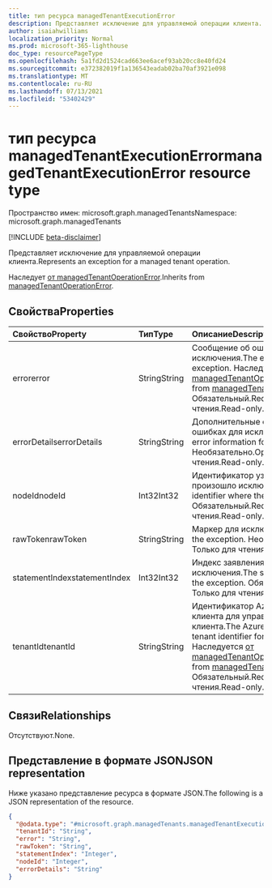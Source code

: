 ```yaml
---
title: тип ресурса managedTenantExecutionError
description: Представляет исключение для управляемой операции клиента.
author: isaiahwilliams
localization_priority: Normal
ms.prod: microsoft-365-lighthouse
doc_type: resourcePageType
ms.openlocfilehash: 5a1fd2d1524cad663ee6acef93ab20cc8e40fd24
ms.sourcegitcommit: e372382019f1a136543eadab02ba70af3921e098
ms.translationtype: MT
ms.contentlocale: ru-RU
ms.lasthandoff: 07/13/2021
ms.locfileid: "53402429"
---
```

# <a name="managedtenantexecutionerror-resource-type"></a><span data-ttu-id="3327b-103">тип ресурса managedTenantExecutionError</span><span class="sxs-lookup"><span data-stu-id="3327b-103">managedTenantExecutionError resource type</span></span>

<span data-ttu-id="3327b-104">Пространство имен: microsoft.graph.managedTenants</span><span class="sxs-lookup"><span data-stu-id="3327b-104">Namespace: microsoft.graph.managedTenants</span></span>

[!INCLUDE [beta-disclaimer](../../includes/beta-disclaimer.md)]

<span data-ttu-id="3327b-105">Представляет исключение для управляемой операции клиента.</span><span class="sxs-lookup"><span data-stu-id="3327b-105">Represents an exception for a managed tenant operation.</span></span>

<span data-ttu-id="3327b-106">Наследует [от managedTenantOperationError](../resources/managedtenants-managedtenantoperationerror.md).</span><span class="sxs-lookup"><span data-stu-id="3327b-106">Inherits from [managedTenantOperationError](../resources/managedtenants-managedtenantoperationerror.md).</span></span>

## <a name="properties"></a><span data-ttu-id="3327b-107">Свойства</span><span class="sxs-lookup"><span data-stu-id="3327b-107">Properties</span></span>
|<span data-ttu-id="3327b-108">Свойство</span><span class="sxs-lookup"><span data-stu-id="3327b-108">Property</span></span>|<span data-ttu-id="3327b-109">Тип</span><span class="sxs-lookup"><span data-stu-id="3327b-109">Type</span></span>|<span data-ttu-id="3327b-110">Описание</span><span class="sxs-lookup"><span data-stu-id="3327b-110">Description</span></span>|
|:---|:---|:---|
|<span data-ttu-id="3327b-111">error</span><span class="sxs-lookup"><span data-stu-id="3327b-111">error</span></span>|<span data-ttu-id="3327b-112">String</span><span class="sxs-lookup"><span data-stu-id="3327b-112">String</span></span>|<span data-ttu-id="3327b-113">Сообщение об ошибке для исключения.</span><span class="sxs-lookup"><span data-stu-id="3327b-113">The error message for the exception.</span></span> <span data-ttu-id="3327b-114">Наследуется [от managedTenantOperationError](../resources/managedtenants-managedtenantoperationerror.md).</span><span class="sxs-lookup"><span data-stu-id="3327b-114">Inherited from [managedTenantOperationError](../resources/managedtenants-managedtenantoperationerror.md).</span></span> <span data-ttu-id="3327b-115">Обязательный.</span><span class="sxs-lookup"><span data-stu-id="3327b-115">Required.</span></span> <span data-ttu-id="3327b-116">Только для чтения.</span><span class="sxs-lookup"><span data-stu-id="3327b-116">Read-only.</span></span>|
|<span data-ttu-id="3327b-117">errorDetails</span><span class="sxs-lookup"><span data-stu-id="3327b-117">errorDetails</span></span>|<span data-ttu-id="3327b-118">String</span><span class="sxs-lookup"><span data-stu-id="3327b-118">String</span></span>|<span data-ttu-id="3327b-119">Дополнительные сведения об ошибках для исключения.</span><span class="sxs-lookup"><span data-stu-id="3327b-119">Additional error information for the exception.</span></span> <span data-ttu-id="3327b-120">Необязательно.</span><span class="sxs-lookup"><span data-stu-id="3327b-120">Optional.</span></span> <span data-ttu-id="3327b-121">Только для чтения.</span><span class="sxs-lookup"><span data-stu-id="3327b-121">Read-only.</span></span>|
|<span data-ttu-id="3327b-122">nodeId</span><span class="sxs-lookup"><span data-stu-id="3327b-122">nodeId</span></span>|<span data-ttu-id="3327b-123">Int32</span><span class="sxs-lookup"><span data-stu-id="3327b-123">Int32</span></span>|<span data-ttu-id="3327b-124">Идентификатор узла, в котором произошло исключение.</span><span class="sxs-lookup"><span data-stu-id="3327b-124">The node identifier where the exception occurred.</span></span> <span data-ttu-id="3327b-125">Обязательный.</span><span class="sxs-lookup"><span data-stu-id="3327b-125">Required.</span></span> <span data-ttu-id="3327b-126">Только для чтения.</span><span class="sxs-lookup"><span data-stu-id="3327b-126">Read-only.</span></span>|
|<span data-ttu-id="3327b-127">rawToken</span><span class="sxs-lookup"><span data-stu-id="3327b-127">rawToken</span></span>|<span data-ttu-id="3327b-128">String</span><span class="sxs-lookup"><span data-stu-id="3327b-128">String</span></span>|<span data-ttu-id="3327b-129">Маркер для исключения.</span><span class="sxs-lookup"><span data-stu-id="3327b-129">The token for the exception.</span></span> <span data-ttu-id="3327b-130">Необязательно.</span><span class="sxs-lookup"><span data-stu-id="3327b-130">Optional.</span></span> <span data-ttu-id="3327b-131">Только для чтения.</span><span class="sxs-lookup"><span data-stu-id="3327b-131">Read-only.</span></span>|
|<span data-ttu-id="3327b-132">statementIndex</span><span class="sxs-lookup"><span data-stu-id="3327b-132">statementIndex</span></span>|<span data-ttu-id="3327b-133">Int32</span><span class="sxs-lookup"><span data-stu-id="3327b-133">Int32</span></span>|<span data-ttu-id="3327b-134">Индекс заявления для исключения.</span><span class="sxs-lookup"><span data-stu-id="3327b-134">The statement index for the exception.</span></span> <span data-ttu-id="3327b-135">Обязательный.</span><span class="sxs-lookup"><span data-stu-id="3327b-135">Required.</span></span> <span data-ttu-id="3327b-136">Только для чтения.</span><span class="sxs-lookup"><span data-stu-id="3327b-136">Read-only.</span></span>|
|<span data-ttu-id="3327b-137">tenantId</span><span class="sxs-lookup"><span data-stu-id="3327b-137">tenantId</span></span>|<span data-ttu-id="3327b-138">String</span><span class="sxs-lookup"><span data-stu-id="3327b-138">String</span></span>|<span data-ttu-id="3327b-139">Идентификатор Azure Active Directory клиента для управляемого клиента.</span><span class="sxs-lookup"><span data-stu-id="3327b-139">The Azure Active Directory tenant identifier for the managed tenant.</span></span> <span data-ttu-id="3327b-140">Наследуется [от managedTenantOperationError](../resources/managedtenants-managedtenantoperationerror.md).</span><span class="sxs-lookup"><span data-stu-id="3327b-140">Inherited from [managedTenantOperationError](../resources/managedtenants-managedtenantoperationerror.md).</span></span> <span data-ttu-id="3327b-141">Обязательный.</span><span class="sxs-lookup"><span data-stu-id="3327b-141">Required.</span></span> <span data-ttu-id="3327b-142">Только для чтения.</span><span class="sxs-lookup"><span data-stu-id="3327b-142">Read-only.</span></span>|

## <a name="relationships"></a><span data-ttu-id="3327b-143">Связи</span><span class="sxs-lookup"><span data-stu-id="3327b-143">Relationships</span></span>
<span data-ttu-id="3327b-144">Отсутствуют.</span><span class="sxs-lookup"><span data-stu-id="3327b-144">None.</span></span>

## <a name="json-representation"></a><span data-ttu-id="3327b-145">Представление в формате JSON</span><span class="sxs-lookup"><span data-stu-id="3327b-145">JSON representation</span></span>
<span data-ttu-id="3327b-146">Ниже указано представление ресурса в формате JSON.</span><span class="sxs-lookup"><span data-stu-id="3327b-146">The following is a JSON representation of the resource.</span></span>
<!-- {
  "blockType": "resource",
  "@odata.type": "microsoft.graph.managedTenants.managedTenantExecutionError"
}
-->
``` json
{
  "@odata.type": "#microsoft.graph.managedTenants.managedTenantExecutionError",
  "tenantId": "String",
  "error": "String",
  "rawToken": "String",
  "statementIndex": "Integer",
  "nodeId": "Integer",
  "errorDetails": "String"
}
```

